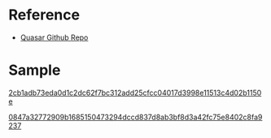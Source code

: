 # Reference
* [Quasar Github Repo](https://github.com/quasar/Quasar)

# Sample
[2cb1adb73eda0d1c2dc62f7bc312add25cfcc04017d3998e11513c4d02b1150e](https://bazaar.abuse.ch/sample/2cb1adb73eda0d1c2dc62f7bc312add25cfcc04017d3998e11513c4d02b1150e)

[0847a32772909b1685150473294dccd837d8ab3bf8d3a42fc75e8402c8fa9237](https://bazaar.abuse.ch/sample/0847a32772909b1685150473294dccd837d8ab3bf8d3a42fc75e8402c8fa9237)
